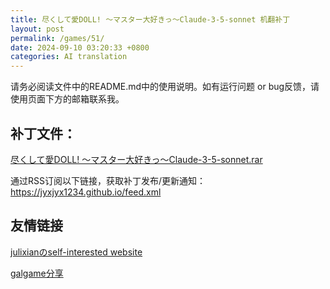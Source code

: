 ```yaml
---
title: 尽くして愛DOLL! ～マスター大好きっ～Claude-3-5-sonnet 机翻补丁
layout: post
permalink: /games/51/
date: 2024-09-10 03:20:33 +0800
categories: AI translation
---
```



请务必阅读文件中的README.md中的使用说明。如有运行问题 or bug反馈，请使用页面下方的邮箱联系我。

## 补丁文件：

[尽くして愛DOLL! ～マスター大好きっ～Claude-3-5-sonnet.rar](../../resources/%E5%B0%BD%E3%81%8F%E3%81%97%E3%81%A6%E6%84%9BDOLL%21%20%EF%BD%9E%E3%83%9E%E3%82%B9%E3%82%BF%E3%83%BC%E5%A4%A7%E5%A5%BD%E3%81%8D%E3%81%A3%EF%BD%9EClaude-3-5-sonnet.rar)

 

通过RSS订阅以下链接，获取补丁发布/更新通知：https://jyxjyx1234.github.io/feed.xml

## 友情链接

[julixianのself-interested website](https://julixian-siw.worldsystem.top/) 

[galgame分享](https://t.me/galgpt)